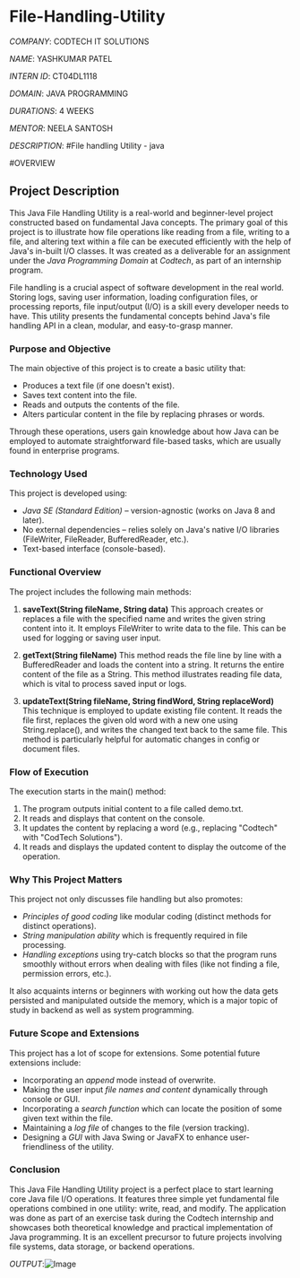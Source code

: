 # File-Handling-Utility

*COMPANY*: CODTECH IT SOLUTIONS

*NAME*: YASHKUMAR PATEL

*INTERN ID*: CT04DL1118

*DOMAIN*: JAVA PROGRAMMING

*DURATIONS*: 4 WEEKS

*MENTOR*: NEELA SANTOSH

*DESCRIPTION*:
#File handling Utility - java

#OVERVIEW
## Project Description

This Java File Handling Utility is a real-world and beginner-level project constructed based on fundamental Java concepts. The primary goal of this project is to illustrate how file operations like reading from a file, writing to a file, and altering text within a file can be executed efficiently with the help of Java's in-built I/O classes. It was created as a deliverable for an assignment under the *Java Programming Domain* at *Codtech*, as part of an internship program.

File handling is a crucial aspect of software development in the real world. Storing logs, saving user information, loading configuration files, or processing reports, file input/output (I/O) is a skill every developer needs to have. This utility presents the fundamental concepts behind Java's file handling API in a clean, modular, and easy-to-grasp manner.

### Purpose and Objective

The main objective of this project is to create a basic utility that:
- Produces a text file (if one doesn't exist).
- Saves text content into the file.
- Reads and outputs the contents of the file.
- Alters particular content in the file by replacing phrases or words.

Through these operations, users gain knowledge about how Java can be employed to automate straightforward file-based tasks, which are usually found in enterprise programs.

### Technology Used

This project is developed using:
- *Java SE (Standard Edition)* – version-agnostic (works on Java 8 and later).
- No external dependencies – relies solely on Java's native I/O libraries (FileWriter, FileReader, BufferedReader, etc.).
- Text-based interface (console-based).

### Functional Overview

The project includes the following main methods:

1. **saveText(String fileName, String data)**
This approach creates or replaces a file with the specified name and writes the given string content into it. It employs FileWriter to write data to the file. This can be used for logging or saving user input.

2. **getText(String fileName)**
This method reads the file line by line with a BufferedReader and loads the content into a string. It returns the entire content of the file as a String. This method illustrates reading file data, which is vital to process saved input or logs.

3. **updateText(String fileName, String findWord, String replaceWord)**
This technique is employed to update existing file content. It reads the file first, replaces the given old word with a new one using String.replace(), and writes the changed text back to the same file. This method is particularly helpful for automatic changes in config or document files.

### Flow of Execution

The execution starts in the main() method:
1. The program outputs initial content to a file called demo.txt.
2. It reads and displays that content on the console.
3. It updates the content by replacing a word (e.g., replacing "Codtech" with "CodTech Solutions").
4. It reads and displays the updated content to display the outcome of the operation.

### Why This Project Matters

This project not only discusses file handling but also promotes:
- *Principles of good coding* like modular coding (distinct methods for distinct operations).
- *String manipulation ability* which is frequently required in file processing.
- *Handling exceptions* using try-catch blocks so that the program runs smoothly without errors when dealing with files (like not finding a file, permission errors, etc.).

It also acquaints interns or beginners with working out how the data gets persisted and manipulated outside the memory, which is a major topic of study in backend as well as system programming.

### Future Scope and Extensions

This project has a lot of scope for extensions. Some potential future extensions include:
- Incorporating an *append* mode instead of overwrite.
- Making the user input *file names and content* dynamically through console or GUI.
- Incorporating a *search function* which can locate the position of some given text within the file.
- Maintaining a *log file* of changes to the file (version tracking).
- Designing a *GUI* with Java Swing or JavaFX to enhance user-friendliness of the utility.

### Conclusion

This Java File Handling Utility project is a perfect place to start learning core Java file I/O operations. It features three simple yet fundamental file operations combined in one utility: write, read, and modify. The application was done as part of an exercise task during the Codtech internship and showcases both theoretical knowledge and practical implementation of Java programming. It is an excellent precursor to future projects involving file systems, data storage, or backend operations.


*OUTPUT*:![Image](https://github.com/user-attachments/assets/d2fa60bb-a3dd-4986-9330-e03160406309)
